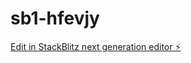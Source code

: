 # sb1-hfevjy

[Edit in StackBlitz next generation editor ⚡️](https://stackblitz.com/~/github.com/tedao01/sb1-hfevjy)